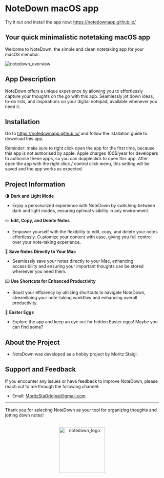 #  NoteDown macOS app

Try it out and install the app now: https://notedownapp.github.io/

## Your quick minimalistic notetaking macOS app

Welcome to NoteDown, the simple and clean notetaking app for your macOS menubar.

![notedown_overview](https://github.com/MoritzSt4/NoteDown/assets/81319287/37a0eacc-7296-4342-9119-f1830a8643ba)


## App Description

NoteDown offers a unique experience by allowing you to effortlessly capture your thoughts on the go with this app. Seamlessly jot down ideas, to-do lists, and inspirations on your digital notepad, available whenever you need it.
## Installation

Go to https://notedownapp.github.io/ and follow the istallation guide to download this app.

Reminder: make sure to right click open the app for the first time, because this app is not authorised by apple. Apple charges 100$/year for developers to authorise theire apps, so you can doppleclick to open this app. After open the app with the right click / control click menu, this setting will be saved  and the app works as expected.


## Project Information
🌗 **Dark and Light Mode**
  - Enjoy a personalized experience with NoteDown by switching between dark and light modes, ensuring optimal visibility in any environment.

✏️ **Edit, Copy, and Delete Notes**
  - Empower yourself with the flexibility to edit, copy, and delete your notes effortlessly. Customize your content with ease, giving you full control over your note-taking experience.

💾 **Save Notes Directly to Your Mac**
  - Seamlessly save your notes directly to your Mac, enhancing accessibility and ensuring your important thoughts can be stored whereever you need them.


⌨️ **Use Shortcuts for Enhanced Productivity**
  - Boost your efficiency by utilizing shortcuts to navigate NoteDown, streamlining your note-taking workflow and enhancing overall productivity.

🐣 **Easter Eggs**
  - Explore the app and keep an eye out for hidden Easter eggs! Maybe you can find some? 

## About the Project

  - NoteDown was developed as a hobby project by Moritz Staigl.

 ## Support and Feedback

If you encounter any issues or have feedback to improve NoteDown, please reach out to me through the following channel:

- Email: [MoritzStaOriginal@gmail.com](mailto:MoritzStaOriginal@gmail.com)

---

Thank you for selecting NoteDown as your tool for organizing thoughts and jotting down notes!
<p align="center">
<br>
<img src="https://github.com/MoritzSt4/NoteDown/assets/81319287/25293ae9-cc78-4a89-87bd-8b9c920c517e" alt="notedown_logo" width="150"/>
</p>
  
